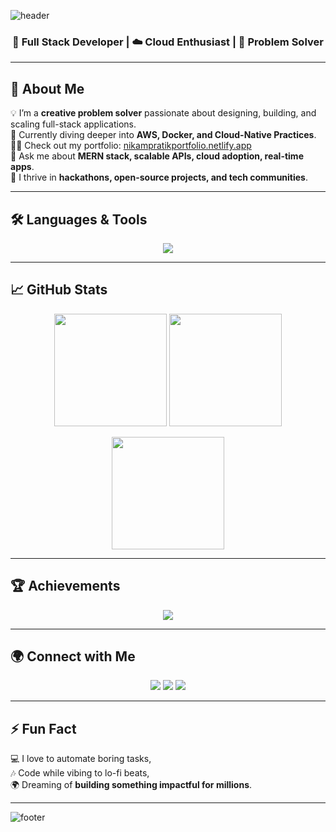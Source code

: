<!-- Wavy Header -->
![header](https://capsule-render.vercel.app/api?type=waving&color=0e75b6&height=250&section=header&text=Hi%20👋,%20I'm%20Pratik%20Rajendra%20Nikam&fontSize=40&fontColor=ffffff&animation=fadeIn&fontAlignY=40)

<h3 align="center">🚀 Full Stack Developer | ☁️ Cloud Enthusiast | 🧩 Problem Solver</h3>

---

## 🌟 About Me  

💡 I’m a **creative problem solver** passionate about designing, building, and scaling full-stack applications.  
🌱 Currently diving deeper into **AWS, Docker, and Cloud-Native Practices**.  
👨‍💻 Check out my portfolio: [nikampratikportfolio.netlify.app](https://nikampratikportfolio.netlify.app/)  
💬 Ask me about **MERN stack, scalable APIs, cloud adoption, real-time apps**.  
🚀 I thrive in **hackathons, open-source projects, and tech communities**.  

---

## 🛠️ Languages & Tools  

<p align="center">
  <img src="https://skillicons.dev/icons?i=js,ts,react,nodejs,express,python,java,cpp,mongodb,mysql,postgres,aws,gcp,docker,jenkins,linux" />
</p>

---

## 📈 GitHub Stats  

<p align="center">
  <img src="https://github-readme-stats.vercel.app/api?username=pratiknikam9096&show_icons=true&theme=radical" height="180" />
  <img src="https://github-readme-stats.vercel.app/api/top-langs/?username=pratiknikam9096&layout=compact&theme=radical" height="180" />
</p>

<p align="center">
  <img src="https://github-readme-streak-stats.herokuapp.com/?user=pratiknikam9096&theme=radical" height="180" />
</p>

---

## 🏆 Achievements  

<p align="center">
  <img src="https://github-profile-trophy.vercel.app/?username=pratiknikam9096&theme=radical&margin-w=15&margin-h=15&column=7" />
</p>

---

## 🌍 Connect with Me  

<p align="center">
  <a href="https://linkedin.com/in/nikam-p-86576a239" target="_blank"><img src="https://skillicons.dev/icons?i=linkedin" /></a>
  <a href="https://leetcode.com/endisnotdestiny9822/" target="_blank"><img src="https://skillicons.dev/icons?i=leetcode" /></a>
  <a href="mailto:pratiknikam9096@gmail.com" target="_blank"><img src="https://skillicons.dev/icons?i=gmail" /></a>
</p>

---

## ⚡ Fun Fact  

💻 I love to automate boring tasks,  
🎶 Code while vibing to lo-fi beats,  
🌍 Dreaming of **building something impactful for millions**.  

---

<!-- Footer -->
![footer](https://capsule-render.vercel.app/api?type=waving&color=0e75b6&height=150&section=footer)
